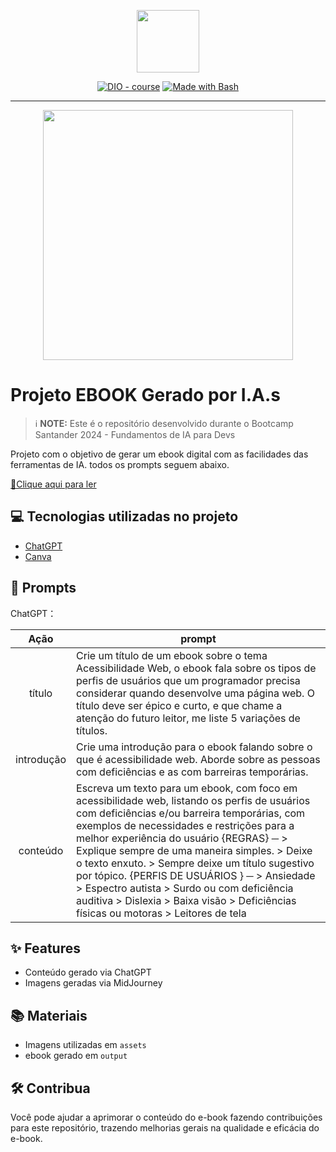 <p align="center">
    <img width="100" src=".github/assets/banner.png">
</p>


<p align="center">
<a href="https://dio.me/"><img src="https://img.shields.io/badge/DIO-Course-28DA77?logo=youtube" alt="DIO - course"></a>
<a href="https://www.gnu.org/software/bash/" title="Go to Bash homepage"><img src="https://img.shields.io/badge/Prompt-Project-blue?logo=gnu-bash&amp;logoColor=white" alt="Made with Bash"></a></p>

-------


<p align="center">
<img 
    src="./assets/cover.png"
    width="400"  
/>
</p>

# Projeto EBOOK Gerado por I.A.s

 > ℹ️ **NOTE:** Este é o repositório desenvolvido durante o Bootcamp Santander 2024 - Fundamentos de IA para Devs

Projeto com o objetivo de gerar um ebook digital com as facilidades das ferramentas de IA. todos os prompts
seguem abaixo.

<a href="https://github.com/felipeAguiarCode/prompts-recipe-to-create-a-ebook/blob/main/output/ebook%20-%20css%20jedi%20output.pdf" title="View PDF now"> 📕Clique aqui para ler</a>

## 💻 Tecnologias utilizadas no projeto

- [ChatGPT](https://chat.openai.com/) 
- [Canva](https://www.canva.com/)


## 🧠 Prompts

ChatGPT：

|   Ação   | prompt                                                                                                                                                                                                                                                                         |
| :------: | ------------------------------------------------------------------------------------------------------------------------------------------------------------------------------------------------------------------------------------------------------------------------------ |
|  título  | Crie um título de um ebook sobre o tema Acessibilidade Web, o ebook fala sobre os tipos de perfis de usuários que um programador precisa considerar quando desenvolve uma página web. O título deve ser épico e curto, e que chame a atenção do futuro leitor, me liste 5 variações de títulos. |
| introdução | Crie uma introdução para o ebook falando sobre o que é acessibilidade web. Aborde sobre as pessoas com deficiências e as com barreiras temporárias. |
| conteúdo | Escreva um texto para um ebook, com foco em acessibilidade web, listando os perfis de usuários com deficiências e/ou barreira temporárias, com exemplos de necessidades e restrições para a melhor experiência do usuário {REGRAS} ─ > Explique sempre de uma maneira simples. > Deixe o texto enxuto. > Sempre deixe um título sugestivo por tópico.    {PERFIS DE USUÁRIOS } ─ > Ansiedade > Espectro autista > Surdo ou com deficiência auditiva > Dislexia > Baixa visão > Deficiências físicas ou motoras > Leitores de tela |


## ✨ Features

- Conteúdo gerado via ChatGPT
- Imagens geradas via MidJourney


## 📚 Materiais

- Imagens utilizadas em `assets`
- ebook gerado em `output`


## 🛠️ Contribua

Você pode ajudar a aprimorar o conteúdo do e-book fazendo contribuições para este repositório, trazendo melhorias gerais na qualidade e eficácia do e-book.
